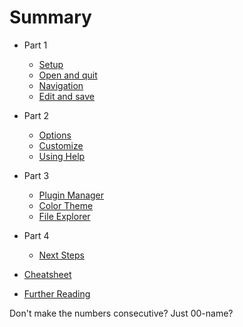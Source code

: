 # Summary

* Part 1
    * [Setup](00-setup.md)
    * [Open and quit](01-open-quit.md)
    * [Navigation](02-navigation.md)
    * [Edit and save](03-edit-save.md)

* Part 2
    * [Options](04-options.md)
    * [Customize](05-vimrc.md)
    * [Using Help](06-using-help.md)

* Part 3
    * [Plugin Manager](07-plugin-manager.md)
    * [Color Theme](08-color-theme.md)
    * [File Explorer](09-file-explorer.md)

* Part 4
    * [Next Steps](99-next-steps.md)

* [Cheatsheet](cheatsheet.md)

* [Further Reading](further-reading.md)



Don't make the numbers consecutive? Just 00-name?

